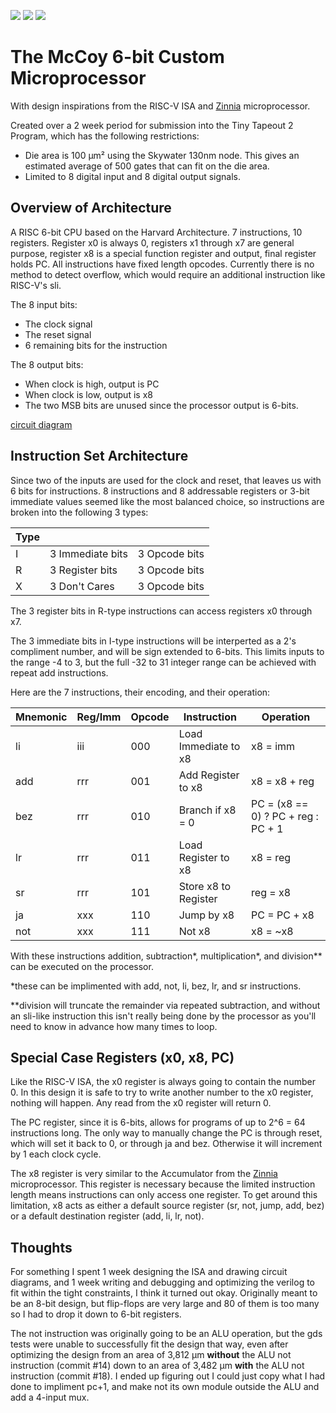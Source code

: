 ![](../../workflows/gds/badge.svg) ![](../../workflows/docs/badge.svg) ![](../../workflows/test/badge.svg)

# The McCoy 6-bit Custom Microprocessor 

With design inspirations from the RISC-V ISA and [Zinnia](https://github.com/cpldcpu/tinytapeout_mcpu5) microprocessor.

Created over a 2 week period for submission into the Tiny Tapeout 2 Program, which has the following restrictions:

 - Die area is 100 µm² using the Skywater 130nm node. This gives an estimated average of 500 gates that can fit on the die area.
 - Limited to 8 digital input and 8 digital output signals.

## Overview of Architecture

A RISC 6-bit CPU based on the Harvard Architecture. 7 instructions, 10 registers. Register x0 is always 0, registers x1 through x7 are general purpose, register x8 is a special function register and output, final register holds PC. All instructions have fixed length opcodes. Currently there is no method to detect overflow, which would require an additional instruction like RISC-V's sli. 

The 8 input bits:
 - The clock signal
 - The reset signal
 - 6 remaining bits for the instruction

The 8 output bits:
 - When clock is high, output is PC
 - When clock is low, output is x8
 - The two MSB bits are unused since the processor output is 6-bits.

[circuit diagram](./McCoy_Diagram.png)

## Instruction Set Architecture

Since two of the inputs are used for the clock and reset, that leaves us with 6 bits for instructions. 8 instructions and 8 addressable registers or 3-bit immediate values seemed like the most balanced choice, so instructions are broken into the following 3 types:

| Type |  |  |
|---|---|---|
| I | 3 Immediate bits | 3 Opcode bits |
| R | 3 Register bits | 3 Opcode bits |
| X | 3 Don't Cares | 3 Opcode bits |

The 3 register bits in R-type instructions can access registers x0 through x7.

The 3 immediate bits in I-type instructions will be interperted as a 2's compliment number, and will be sign extended to 6-bits. This limits inputs to the range -4 to 3, but the full -32 to 31 integer range can be achieved with repeat add instructions.

Here are the 7 instructions, their encoding, and their operation:

| Mnemonic | Reg/Imm | Opcode | Instruction | Operation |
| ---      |---|---|---|---|
| li | iii | 000 | Load Immediate to x8 | x8 = imm |
| add | rrr | 001 | Add Register to x8 | x8 = x8 + reg |
| bez | rrr | 010 | Branch if x8 = 0 | PC = (x8 == 0) ? PC + reg : PC + 1 |
| lr | rrr | 011 | Load Register to x8 | x8 = reg |
| sr | rrr | 101 | Store x8 to Register | reg = x8 |
| ja | xxx | 110 | Jump by x8 | PC = PC + x8 |
| not | xxx | 111 | Not x8 | x8 = ~x8 |


With these instructions addition, subtraction*, multiplication*, and division** can be executed on the processor. 

*these can be implimented with add, not, li, bez, lr, and sr instructions.

**division will truncate the remainder via repeated subtraction, and without an sli-like instruction this isn't really being done by the processor as you'll need to know in advance how many times to loop.

## Special Case Registers (x0, x8, PC)

Like the RISC-V ISA, the x0 register is always going to contain the number 0. In this design it is safe to try to write another number to the x0 register, nothing will happen. Any read from the x0 register will return 0.

The PC register, since it is 6-bits, allows for programs of up to 2^6 = 64 instructions long. The only way to manually change the PC is through reset, which will set it back to 0, or through ja and bez. Otherwise it will increment by 1 each clock cycle.

The x8 register is very similar to the Accumulator from the [Zinnia](https://github.com/cpldcpu/tinytapeout_mcpu5) microprocessor. This register is necessary because the limited instruction length means instructions can only access one register. To get around this limitation, x8 acts as either a default source register (sr, not, jump, add, bez) or a default destination register (add, li, lr, not). 

## Thoughts 

For something I spent 1 week designing the ISA and drawing circuit diagrams, and 1 week writing and debugging and optimizing the verilog to fit within the tight constraints, I think it turned out okay. Originally meant to be an 8-bit design, but flip-flops are very large and 80 of them is too many so I had to drop it down to 6-bit registers.

The not instruction was originally going to be an ALU operation, but the gds tests were unable to successfully fit the design that way, even after optimizing the design from an area of 3,812 µm **without** the ALU not instruction (commit #14) down to an area of 3,482 µm **with** the ALU not instruction (commit #18). I ended up figuring out I could just copy what I had done to impliment pc+1, and make not its own module outside the ALU and add a 4-input mux.

